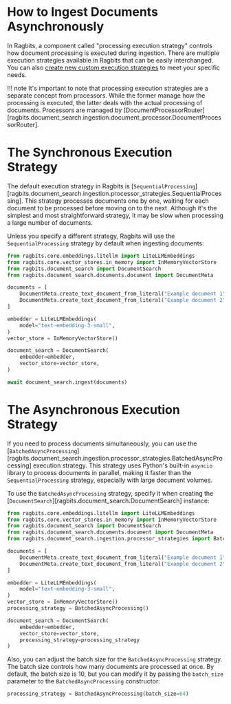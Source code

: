 # How to Ingest Documents Asynchronously

In Ragbits, a component called "processing execution strategy" controls how document processing is executed during ingestion. There are multiple execution strategies available in Ragbits that can be easily interchanged. You can also [create new custom execution strategies](create_custom_execution_strategy.md) to meet your specific needs.

!!! note
    It's important to note that processing execution strategies are a separate concept from processors. While the former manage how the processing is executed, the latter deals with the actual processing of documents. Processors are managed by [DocumentProcessorRouter][ragbits.document_search.ingestion.document_processor.DocumentProcessorRouter].

# The Synchronous Execution Strategy

The default execution strategy in Ragbits is [`SequentialProcessing`][ragbits.document_search.ingestion.processor_strategies.SequentialProcessing]. This strategy processes documents one by one, waiting for each document to be processed before moving on to the next. Although it's the simplest and most straightforward strategy, it may be slow when processing a large number of documents.

Unless you specify a different strategy, Ragbits will use the `SequentialProcessing` strategy by default when ingesting documents:

```python
from ragbits.core.embeddings.litellm import LiteLLMEmbeddings
from ragbits.core.vector_stores.in_memory import InMemoryVectorStore
from ragbits.document_search import DocumentSearch
from ragbits.document_search.documents.document import DocumentMeta

documents = [
    DocumentMeta.create_text_document_from_literal("Example document 1"),
    DocumentMeta.create_text_document_from_literal("Example document 2"),
]

embedder = LiteLLMEmbeddings(
    model="text-embedding-3-small",
)
vector_store = InMemoryVectorStore()

document_search = DocumentSearch(
    embedder=embedder,
    vector_store=vector_store,
)

await document_search.ingest(documents)
```

# The Asynchronous Execution Strategy

If you need to process documents simultaneously, you can use the [`BatchedAsyncProcessing`][ragbits.document_search.ingestion.processor_strategies.BatchedAsyncProcessing] execution strategy. This strategy uses Python's built-in `asyncio` library to process documents in parallel, making it faster than the `SequentialProcessing` strategy, especially with large document volumes.

To use the `BatchedAsyncProcessing` strategy, specify it when creating the [`DocumentSearch`][ragbits.document_search.DocumentSearch] instance:

```python
from ragbits.core.embeddings.litellm import LiteLLMEmbeddings
from ragbits.core.vector_stores.in_memory import InMemoryVectorStore
from ragbits.document_search import DocumentSearch
from ragbits.document_search.documents.document import DocumentMeta
from ragbits.document_search.ingestion.processor_strategies import BatchedAsyncProcessing

documents = [
    DocumentMeta.create_text_document_from_literal("Example document 1"),
    DocumentMeta.create_text_document_from_literal("Example document 2"),
]

embedder = LiteLLMEmbeddings(
    model="text-embedding-3-small",
)
vector_store = InMemoryVectorStore()
processing_strategy = BatchedAsyncProcessing()

document_search = DocumentSearch(
    embedder=embedder,
    vector_store=vector_store,
    processing_strategy=processing_strategy
)
```

Also, you can adjust the batch size for the `BatchedAsyncProcessing` strategy. The batch size controls how many documents are processed at once. By default, the batch size is 10, but you can modify it by passing the `batch_size` parameter to the `BatchedAsyncProcessing` constructor:

```python
processing_strategy = BatchedAsyncProcessing(batch_size=64)
```